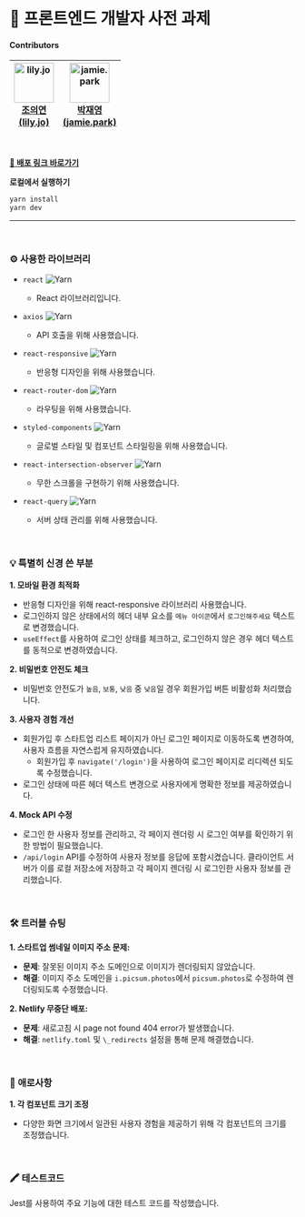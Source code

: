 # 🦄 프론트엔드 개발자 사전 과제

#### Contributors

| <img src="https://github.com/whdmldus1116.png?size=70" alt="lily.jo" width="70"/><br>[조의연 <br/> (lily.jo)](https://github.com/whdmldus1116) | <img src="https://github.com/yoouung.png?size=70" alt="jamie.park" width="70"/><br>[박재영 <br/> (jamie.park)](https://github.com/yoouung) |
| :--------------------------------------------------------------------------------------------------------------------------------------------: | :----------------------------------------------------------------------------------------------------------------------------------------: |

<br/>

**[🔗 배포 링크 바로가기](https://lilyjamie.netlify.app)**

**로컬에서 실행하기**

```sh
yarn install
yarn dev
```

---

<br />

### ⚙️ 사용한 라이브러리

- `react` ![Yarn](https://img.shields.io/badge/yarn-v18.2.0-blue)
  - React 라이브러리입니다.

- `axios` ![Yarn](https://img.shields.io/badge/yarn-v1.7.2-blue)
  - API 호출을 위해 사용했습니다.
    
- `react-responsive` ![Yarn](https://img.shields.io/badge/yarn-v10.0.0-blue)
  - 반응형 디자인을 위해 사용했습니다.
    
- `react-router-dom` ![Yarn](https://img.shields.io/badge/yarn-v6.25.1-blue)
  - 라우팅을 위해 사용했습니다.
    
- `styled-components` ![Yarn](https://img.shields.io/badge/yarn-v6.1.12-blue)
  - 글로벌 스타일 및 컴포넌트 스타일링을 위해 사용했습니다.
    
- `react-intersection-observer` ![Yarn](https://img.shields.io/badge/yarn-v9.13.0-blue)
  - 무한 스크롤을 구현하기 위해 사용했습니다.
    
- `react-query` ![Yarn](https://img.shields.io/badge/yarn-v3.39.3-blue)
  - 서버 상태 관리를 위해 사용했습니다.

<br/>

### 💡 특별히 신경 쓴 부분

**1. 모바일 환경 최적화**

- 반응형 디자인을 위해 react-responsive 라이브러리 사용했습니다.
- 로그인하지 않은 상태에서의 헤더 내부 요소를 `메뉴 아이콘`에서 `로그인해주세요` 텍스트로 변경했습니다.
- `useEffect`를 사용하여 로그인 상태를 체크하고, 로그인하지 않은 경우 헤더 텍스트를 동적으로 변경하였습니다.

**2. 비밀번호 안전도 체크**

- 비밀번호 안전도가 `높음`, `보통`, `낮음` 중 `낮음`일 경우 회원가입 버튼 비활성화 처리했습니다.

**3. 사용자 경험 개선**

- 회원가입 후 스타트업 리스트 페이지가 아닌 로그인 페이지로 이동하도록 변경하여, 사용자 흐름을 자연스럽게 유지하였습니다.
  - 회원가입 후 `navigate('/login')`을 사용하여 로그인 페이지로 리디렉션 되도록 수정했습니다.
- 로그인 상태에 따른 헤더 텍스트 변경으로 사용자에게 명확한 정보를 제공하였습니다.

**4. Mock API 수정**

- 로그인 한 사용자 정보를 관리하고, 각 페이지 렌더링 시 로그인 여부를 확인하기 위한 방법이 필요했습니다.
- `/api/login` API를 수정하여 사용자 정보를 응답에 포함시켰습니다. 클라이언트 서버가 이를 로컬 저장소에 저장하고 각 페이지 렌더링 시 로그인한 사용자 정보를 관리했습니다.

<br/>

### 🛠️ 트러블 슈팅

**1. 스타트업 썸네일 이미지 주소 문제:**

- **문제**: 잘못된 이미지 주소 도메인으로 이미지가 렌더링되지 않았습니다.
- **해결**: 이미지 주소 도메인을 `i.picsum.photos`에서 `picsum.photos`로 수정하여 렌더링되도록 수정했습니다.

**2. Netlify 무중단 배포:**

- **문제**: 새로고침 시 page not found 404 error가 발생했습니다.
- **해결**: `netlify.toml` 및 `\_redirects` 설정을 통해 문제 해결했습니다.

<br/>

### 🚧 애로사항

**1. 각 컴포넌트 크기 조정**

- 다양한 화면 크기에서 일관된 사용자 경험을 제공하기 위해 각 컴포넌트의 크기를 조정했습니다.

<br/>

### 🖍️ 테스트코드

Jest를 사용하여 주요 기능에 대한 테스트 코드를 작성했습니다.

<br/>
